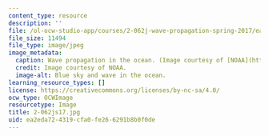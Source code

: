 ```yaml
---
content_type: resource
description: ''
file: /ol-ocw-studio-app/courses/2-062j-wave-propagation-spring-2017/ea2eda724319cfa0fe266291b8b0f0de_2-062js17.jpg
file_size: 11494
file_type: image/jpeg
image_metadata:
  caption: Wave propagation in the ocean. (Image courtesy of [NOAA](http://www.noaa.gov).)
  credit: Image courtesy of NOAA.
  image-alt: Blue sky and wave in the ocean.
learning_resource_types: []
license: https://creativecommons.org/licenses/by-nc-sa/4.0/
ocw_type: OCWImage
resourcetype: Image
title: 2-062js17.jpg
uid: ea2eda72-4319-cfa0-fe26-6291b8b0f0de
---
```

